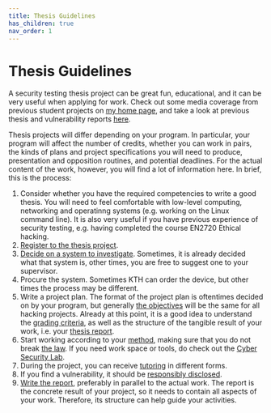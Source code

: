```yaml
---
title: Thesis Guidelines
has_children: true
nav_order: 1
---
```


# Thesis Guidelines

A security testing thesis project can be great fun, educational, and it can be very useful when applying for work. Check out some media coverage from previous student projects on [my home page](https://www.kth.se/profile/pontusj), and take a look at previous thesis and vulnerability reports [here](https://www.kth.se/nse/research/software-systems-architecture-and-security/projects/ethical-hacking-1.914053).

Thesis projects will differ depending on your program. In particular, your program will affect the number of credits, whether you can work in pairs, the kinds of plans and project specifications you will need to produce, presentation and opposition routines, and potential deadlines. For the actual content of the work, however, you will find a lot of information here. In brief, this is the process: 
1. Consider whether you have the required competencies to write a good thesis. You will need to feel comfortable with low-level computing, networking and operatinng systems (e.g. working on the Linux command line). It is also very useful if you have previous experience of security testing, e.g. having completed the course EN2720 Ethical hacking.
1. [Register to the thesis project](registration.html).
1. [Decide on a system to investigate](choice_of_system.html). Sometimes, it is already decided what that system is, other times, you are free to suggest one to your supervisor. 
1. Procure the system. Sometimes KTH can order the device, but other times the process may be different. 
1. Write a project plan. The format of the project plan is oftentimes decided on by your program, but generally [the objectives](objective.html) will be the same for all hacking projects. Already at this point, it is a good idea to understand the [grading criteria](grading_criteria.html), as well as the structure of the tangible result of your work, i.e. your [thesis report](thesis_report.html).  
1. Start working according to your [method](method.html), making sure that you do not break [the law](the_law.html). If you need work space or tools, do check out the [Cyber Security Lab](lab.html).
1. During the project, you can receive [tutoring](tutoring.html) in different forms.
1. If you find a vulnerability, it should be [responsibly disclosed](responsible_disclosure.html).
1. [Write the report](thesis_report.html), preferably in parallel to the actual work. The report is the concrete result of your project, so it needs to contain all aspects of your work. Therefore, its structure can help guide your activities. 
